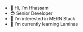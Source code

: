 - 👋 Hi, I’m Hhassam
- 😎 Senior Developer
- 👀 I’m interested in MERN Stack
- 🌱 I’m currently learning Laminas
